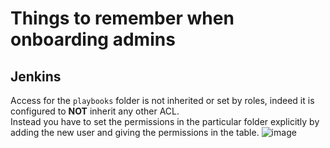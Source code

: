 # Things to remember when onboarding admins
## Jenkins
Access for the `playbooks` folder is not inherited or set by roles, indeed it is configured to **NOT** inherit any other ACL.  
Instead you have to set the permissions in the particular folder explicitly by adding the new user and giving the permissions in the table.
![image](https://github.com/usegalaxy-eu/operations/assets/86979912/eb5dc1a0-fffd-4c15-b062-92ed4cb3670f)

